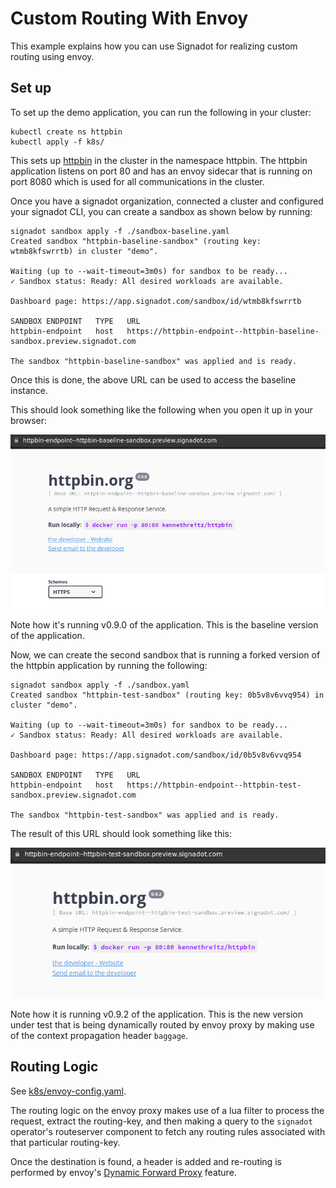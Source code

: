 # Custom Routing With Envoy

This example explains how you can use Signadot for realizing custom routing using envoy.

## Set up

To set up the demo application, you can run the following in your cluster:

```
kubectl create ns httpbin
kubectl apply -f k8s/
```

This sets up [httpbin](https://httpbin.org/) in the cluster in the namespace
httpbin. The httpbin application listens on port 80 and has an envoy sidecar
that is running on port 8080 which is used for all communications in the
cluster. 

Once you have a signadot organization, connected a cluster and configured your
signadot CLI, you can create a sandbox as shown below by running:

```
signadot sandbox apply -f ./sandbox-baseline.yaml 
Created sandbox "httpbin-baseline-sandbox" (routing key: wtmb8kfswrrtb) in cluster "demo".

Waiting (up to --wait-timeout=3m0s) for sandbox to be ready...
✓ Sandbox status: Ready: All desired workloads are available.

Dashboard page: https://app.signadot.com/sandbox/id/wtmb8kfswrrtb

SANDBOX ENDPOINT   TYPE   URL
httpbin-endpoint   host   https://httpbin-endpoint--httpbin-baseline-sandbox.preview.signadot.com

The sandbox "httpbin-baseline-sandbox" was applied and is ready.
```

Once this is done, the above URL can be used to access the baseline instance.

This should look something like the following when you open it up in your
browser:

![Baseline](baseline.png)

Note how it's running v0.9.0 of the application. This is the baseline version of
the application.

Now, we can create the second sandbox that is running a forked version of the
httpbin application by running the following:

```
signadot sandbox apply -f ./sandbox.yaml
Created sandbox "httpbin-test-sandbox" (routing key: 0b5v8v6vvq954) in cluster "demo".

Waiting (up to --wait-timeout=3m0s) for sandbox to be ready...
✓ Sandbox status: Ready: All desired workloads are available.

Dashboard page: https://app.signadot.com/sandbox/id/0b5v8v6vvq954

SANDBOX ENDPOINT   TYPE   URL
httpbin-endpoint   host   https://httpbin-endpoint--httpbin-test-sandbox.preview.signadot.com

The sandbox "httpbin-test-sandbox" was applied and is ready.
```

The result of this URL should look something like this:

![Forked](forked.png)

Note how it is running v0.9.2 of the application. This is the new version under
test that is being dynamically routed by envoy proxy by making use of the
context propagation header `baggage`.


## Routing Logic

See [k8s/envoy-config.yaml](k8s/envoy-config.yaml).

The routing logic on the envoy proxy makes use of a lua filter to process the
request, extract the routing-key, and then making a query to the `signadot`
operator's routeserver component to fetch any routing rules associated with that
particular routing-key. 

Once the destination is found, a header is added and re-routing is performed by
envoy's [Dynamic Forward Proxy](https://www.envoyproxy.io/docs/envoy/latest/intro/arch_overview/http/http_proxy) feature.




